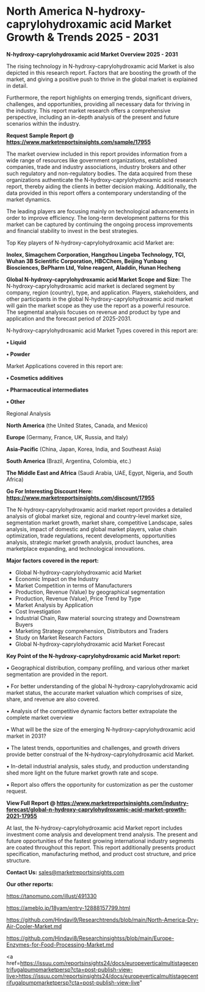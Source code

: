 # North America N-hydroxy-caprylohydroxamic acid Market Growth & Trends 2025 - 2031

<Strong> N-hydroxy-caprylohydroxamic acid Market Overview 2025 - 2031</strong>

The rising technology in N-hydroxy-caprylohydroxamic acid Market is also depicted in this research report. Factors that are boosting the growth of the market, and giving a positive push to thrive in the global market is explained in detail.

Furthermore, the report highlights on emerging trends, significant drivers, challenges, and opportunities, providing all necessary data for thriving in the industry. This report market research offers a comprehensive perspective, including an in-depth analysis of the present and future scenarios within the industry.

<strong>Request Sample Report @ <a href=https://www.marketreportsinsights.com/sample/17955>https://www.marketreportsinsights.com/sample/17955</a></strong>

The market overview included in this report provides information from a wide range of resources like government organizations, established companies, trade and industry associations, industry brokers and other such regulatory and non-regulatory bodies. The data acquired from these organizations authenticate the N-hydroxy-caprylohydroxamic acid research report, thereby aiding the clients in better decision making. Additionally, the data provided in this report offers a contemporary understanding of the market dynamics.

The leading players are focusing mainly on technological advancements in order to improve efficiency. The long-term development patterns for this market can be captured by continuing the ongoing process improvements and financial stability to invest in the best strategies.

Top Key players of N-hydroxy-caprylohydroxamic acid Market are:

<strong>Inolex, Simagchem Corporation, Hangzhou Lingeba Technology, TCI, Wuhan 3B Scientific Corporation, HBCChem, Beijing Yunbang Biosciences, BePharm Ltd, Yolne reagent, Aladdin, Hunan Hecheng</strong>

<strong><b>Global N-hydroxy-caprylohydroxamic acid Market Scope and Size:</b></strong>
The N-hydroxy-caprylohydroxamic acid market is declared segment by company, region (country), type, and application. Players, stakeholders, and other participants in the global N-hydroxy-caprylohydroxamic acid market will gain the market scope as they use the report as a powerful resource. The segmental analysis focuses on revenue and product by type and application and the forecast period of 2025-2031.

N-hydroxy-caprylohydroxamic acid Market Types covered in this report are:

<strong>• Liquid

• Powder</strong>

Market Applications covered in this report are:

<strong>• Cosmetics additives

• Pharmaceutical intermediates

• Other</strong> 

Regional Analysis

<strong>North America</strong> (the United States, Canada, and Mexico)

<strong>Europe</strong> (Germany, France, UK, Russia, and Italy)

<strong>Asia-Pacific</strong> (China, Japan, Korea, India, and Southeast Asia)

<strong>South America</strong> (Brazil, Argentina, Colombia, etc.)

<strong>The Middle East and Africa</strong> (Saudi Arabia, UAE, Egypt, Nigeria, and South Africa)

<strong>Go For Interesting Discount Here: <a href=https://www.marketreportsinsights.com/discount/17955>https://www.marketreportsinsights.com/discount/17955</a></strong>

The N-hydroxy-caprylohydroxamic acid market report provides a detailed analysis of global market size, regional and country-level market size, segmentation market growth, market share, competitive Landscape, sales analysis, impact of domestic and global market players, value chain optimization, trade regulations, recent developments, opportunities analysis, strategic market growth analysis, product launches, area marketplace expanding, and technological innovations.

<strong><b>Major factors covered in the report:</b></strong>
<ul>
  <li>Global N-hydroxy-caprylohydroxamic acid Market </li>
  <li>Economic Impact on the Industry</li>
  <li>Market Competition in terms of Manufacturers</li>
  <li>Production, Revenue (Value) by geographical segmentation</li>
  <li>Production, Revenue (Value), Price Trend by Type</li>
  <li>Market Analysis by Application</li>
  <li>Cost Investigation</li>
  <li>Industrial Chain, Raw material sourcing strategy and Downstream Buyers</li>
  <li>Marketing Strategy comprehension, Distributors and Traders</li>
  <li>Study on Market Research Factors</li>
  <li>Global N-hydroxy-caprylohydroxamic acid Market Forecast</li>
</ul>

<strong><b>Key Point of the N-hydroxy-caprylohydroxamic acid Market report:</b></strong>

• Geographical distribution, company profiling, and various other market segmentation are provided in the report.

• For better understanding of the global N-hydroxy-caprylohydroxamic acid market status, the accurate market valuation which comprises of size, share, and revenue are also covered.

• Analysis of the competitive dynamic factors better extrapolate the complete market overview

• What will be the size of the emerging N-hydroxy-caprylohydroxamic acid market in 2031?

• The latest trends, opportunities and challenges, and growth drivers provide better construal of the N-hydroxy-caprylohydroxamic acid Market.

• In-detail industrial analysis, sales study, and production understanding shed more light on the future market growth rate and scope.

• Report also offers the opportunity for customization as per the customer request.

<strong><b>View Full Report @ <a href=https://www.marketreportsinsights.com/industry-forecast/global-n-hydroxy-caprylohydroxamic-acid-market-growth-2021-17955>https://www.marketreportsinsights.com/industry-forecast/global-n-hydroxy-caprylohydroxamic-acid-market-growth-2021-17955</a></b></strong>


At last, the N-hydroxy-caprylohydroxamic acid Market report includes investment come analysis and development trend analysis. The present and future opportunities of the fastest growing international industry segments are coated throughout this report. This report additionally presents product specification, manufacturing method, and product cost structure, and price structure.

<strong>Contact Us:</strong>
sales@marketreportsinsights.com

<strong>Our other reports:</strong>

<a href=https://tanomuno.com/illust/491330>https://tanomuno.com/illust/491330</a>

<a href=https://ameblo.jp/18yam/entry-12888157799.html>https://ameblo.jp/18yam/entry-12888157799.html</a>

<a href=https://github.com/Hindavi9/Researchtrends/blob/main/North-America-Dry-Air-Cooler-Market.md>https://github.com/Hindavi9/Researchtrends/blob/main/North-America-Dry-Air-Cooler-Market.md</a>

<a href=https://github.com/Hindavi8/Researchinsightss/blob/main/Europe-Enzymes-for-Food-Processing-Market.md>https://github.com/Hindavi8/Researchinsightss/blob/main/Europe-Enzymes-for-Food-Processing-Market.md</a>

<a href=https://issuu.com/reportsinsights24/docs/europeverticalmultistagecentrifugalpumpmarketpersp?cta=post-publish-view-live>https://issuu.com/reportsinsights24/docs/europeverticalmultistagecentrifugalpumpmarketpersp?cta=post-publish-view-live</a>"
